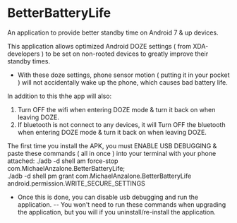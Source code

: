 # BetterBatteryLife
An application to provide better standby time on Android 7 &amp; up devices.

This application allows optimized Android DOZE settings ( from XDA-developers ) to be set on non-rooted devices to greatly improve their standby times.
- With these doze settings, phone sensor motion ( putting it in your pocket ) will not accidentally wake up the phone, which causes bad battery life.

In addition to this thhe app will also:
  1) Turn OFF the wifi when entering DOZE mode & turn it back on when leaving DOZE.
  2) If bluetooth is not connect to any devices, it will Turn OFF the bluetooth when entering DOZE mode & turn it back on when leaving DOZE.

The first time you install the APK, you must ENABLE USB DEBUGGING & paste these commands ( all in once ) into your terminal with your phone attached:
  ./adb -d shell am force-stop com.MichaelAnzalone.BetterBatteryLife; \
  ./adb -d shell pm grant com.MichaelAnzalone.BetterBatteryLife android.permission.WRITE_SECURE_SETTINGS
  
  - Once this is done, you can disable usb debugging and run the application.
  -- You won't need to run these commands when upgrading the application, but you will if you uninstall/re-install the application.

